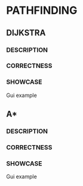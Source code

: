 # PATHFINDING

## DIJKSTRA

### DESCRIPTION



### CORRECTNESS

### SHOWCASE

Gui example

## A*

### DESCRIPTION

### CORRECTNESS

### SHOWCASE

Gui example
